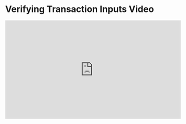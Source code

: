 # Verifying Transaction Inputs Video

<iframe width="560" height="315" src="https://www.youtube.com/embed/AXi2vXpwbXc?rel=0" frameborder="0" allow="autoplay; encrypted-media" allowfullscreen></iframe>

